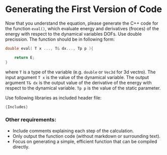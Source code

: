 
# **Generating the First Version of Code**

Now that you understand the equation, please generate the C++ code for the function `eval()`, which evaluate energy and derivatives (froces) of the energy with respect to the dynamical variables DOFs. Use double precission. The function should be in following form:

```cpp
double eval( T x ..., T& dx..., Tp p ){

    return E;
}
```

where `T` is a type of the variable (e.g. `double` or `Vec3d` for 3d vectro). The input argument `T x` is the value of the dynamical variable. The output argument `T& dx` is the output value of the derivative of the energy with respect to the dynamical variable. `Tp p` is the value of the static parameter.


Use following libraries as included header file:
```cpp
{Includes}
```

### Other requirements:

- Include comments explaining each step of the calculation.
- Only output the function code (without markdown or surrounding text).
- Focus on generating a simple, efficient function that can be compiled directly.
```